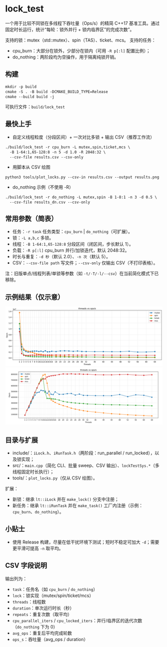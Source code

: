 # lock_test

一个用于比较不同锁在多线程下吞吐量（Ops/s）的精简 C++17 基准工具。通过固定时长运行，统计“每轮：锁外并行 + 锁内临界区”的完成次数”。

支持的锁：mutex（std::mutex）、spin（TAS）、ticket、mcs。
支持的任务：
- cpu_burn：大部分在锁外，少部分在锁内（可用 `-R p[:l]` 配置比例）；
- do_nothing：两阶段均为空操作，用于隔离纯锁开销。

## 构建

```fish
mkdir -p build
cmake -S . -B build -DCMAKE_BUILD_TYPE=Release
cmake --build build -j
```

可执行文件：`build/lock_test`

## 最快上手

- 自定义线程粒度（分段区间）+ 一次对比多锁 + 输出 CSV（推荐工作流）
```fish
./build/lock_test -r cpu_burn -L mutex,spin,ticket,mcs \
  -B 1-64:1,65-128:8 -n 5 -d 1.0 -R 2048:32 \
  --csv-file results.csv --csv-only
```

- 用脚本从 CSV 绘图
```fish
python3 tools/plot_locks.py --csv-in results.csv --output results.png
```

- do_nothing 示例（不使用 -R）
```fish
./build/lock_test -r do_nothing -L mutex,spin -B 1-8:1 -n 3 -d 0.5 \
  --csv-file results_dn.csv --csv-only
```

## 常用参数（简表）

- 任务：`-r task` 任务类型：`cpu_burn` | `do_nothing`（可扩展）。
- 锁：`-L a,b,c` 多锁。
- 线程：`-B 1-64:1,65-128:8` 分段区间（闭区间，步长默认 1）。
- 负载：`-R p[:l]` cpu_burn 并行/加锁迭代，默认 2048:32。
- 时长与重复：`-d 秒`（默认 2.0）、`-n 次`（默认 5）。
- CSV：`--csv-file path` 写文件；`--csv-only` 仅输出 CSV（不打印表格）。

注：旧版单点/线程列表/单锁等参数（如 `-t/-T/-l/--csv`）在当前简化模式下已移除。

## 示例结果（仅示意）

![alt text](docs/image.png)
![alt text](docs/image-1.png)

## 目录与扩展

- include/：`iLock.h`、`iRunTask.h`（两阶段：run_parallel / run_locked），以及锁实现；
- src/：`main.cpp`（简化 CLI、批量 sweep、CSV 输出）、`lockTestSys.*`（多线程固定时长执行）；
- tools/：`plot_locks.py`（仅从 CSV 绘图）。

扩展：
- 新锁：继承 `lt::iLock` 并在 `make_lock()` 分支中注册；
- 新任务：继承 `lt::iRunTask` 并在 `make_task()` 工厂内注册（示例：`cpu_burn`、`do_nothing`）。

## 小贴士

- 使用 Release 构建，尽量在低干扰环境下测试；短时不稳定可加大 `-d`；需要更平滑可提高 `-n` 取平均。

## CSV 字段说明

输出列为：

- `task`：任务名（如 `cpu_burn` / `do_nothing`）
- `lock`：锁实现（mutex/spin/ticket/mcs）
- `threads`：线程数
- `duration`：单次运行时长（秒）
- `repeats`：重复次数（取平均）
- `cpu_parallel_iters` / `cpu_locked_iters`：并行/临界区的迭代次数（`do_nothing` 下为 0）
- `avg_ops`：重复后平均完成轮数
- `ops_s`：吞吐量（avg_ops / duration）